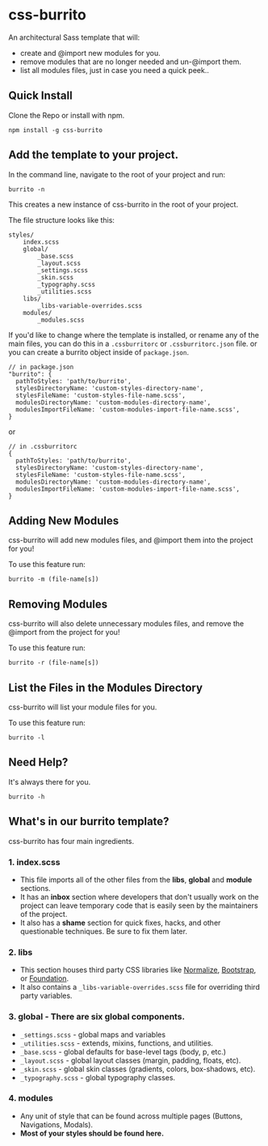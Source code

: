 # **css-burrito**
An architectural Sass template that will:
* create and @import new modules for you.
* remove modules that are no longer needed and un-@import them.
* list all modules files, just in case you need a quick peek..

## Quick Install

Clone the Repo or install with npm.

```
npm install -g css-burrito
```

## Add the template to your project.

In the command line, navigate to the root of your project and run:

```
burrito -n
```

This creates a new instance of css-burrito in the root of your project.

The file structure looks like this:

```
styles/
	index.scss
	global/
    	_base.scss
        _layout.scss
        _settings.scss
        _skin.scss
        _typography.scss
        _utilities.scss
    libs/
    	_libs-variable-overrides.scss
    modules/
    	_modules.scss
```

If you'd like to change where the template is installed, or rename any of the main files, you can do this in a `.cssburritorc` or `.cssburritorc.json` file.  or you can create a burrito object inside of `package.json`.

```
// in package.json
"burrito": {
  pathToStyles: 'path/to/burrito',
  stylesDirectoryName: 'custom-styles-directory-name',
  stylesFileName: 'custom-styles-file-name.scss',
  modulesDirectoryName: 'custom-modules-directory-name',
  modulesImportFileName: 'custom-modules-import-file-name.scss',
}
```

or

```
// in .cssburritorc
{
  pathToStyles: 'path/to/burrito',
  stylesDirectoryName: 'custom-styles-directory-name',
  stylesFileName: 'custom-styles-file-name.scss',
  modulesDirectoryName: 'custom-modules-directory-name',
  modulesImportFileName: 'custom-modules-import-file-name.scss',
}
```


## Adding New Modules
css-burrito will add new modules files, and @import them into the project for you!

To use this feature run:

```
burrito -m (file-name[s])
```

## Removing Modules
css-burrito will also delete unnecessary modules files, and remove the @import from the project for you!

To use this feature run:

```
burrito -r (file-name[s])
```

## List the Files in the Modules Directory
css-burrito will list your module files for you.

To use this feature run:

```
burrito -l
```

## Need Help?
It's always there for you.
```
burrito -h
```

## What's in our burrito template?

css-burrito has four main ingredients.
### **1.  index.scss**
* This file imports all of the other files from the **libs**, **global** and **module** sections.
* It has an **inbox** section where developers that don't usually work on the project can leave temporary code that is easily seen by the maintainers of the project.
* It also has a **shame** section for quick fixes, hacks, and other questionable techniques.  Be sure to fix them later.

### **2.  libs**
* This section houses third party CSS libraries like [Normalize](http://necolas.github.io/normalize.css/), [Bootstrap](http://getbootstrap.com/), or [Foundation](http://foundation.zurb.com/).
* It also contains a ```_libs-variable-overrides.scss``` file for overriding third party variables.

### **3.  global** -  There are six global components.
* `_settings.scss` - global maps and variables
* `_utilities.scss` - extends, mixins, functions, and utilities.
* `_base.scss` - global defaults for base-level tags (body, p, etc.)
* `_layout.scss` - global layout classes (margin, padding, floats, etc).
* `_skin.scss` - global skin classes (gradients, colors, box-shadows, etc).
* `_typography.scss` - global typography classes.

### **4.  modules**
* Any unit of style that can be found across multiple pages (Buttons, Navigations, Modals).
* **Most of your styles should be found here.**
